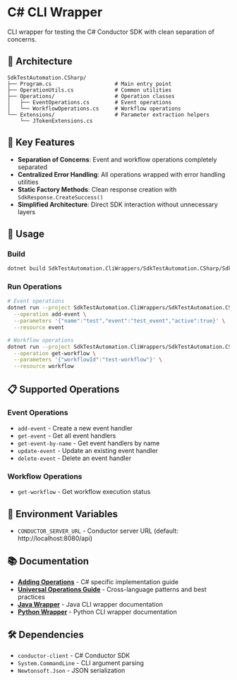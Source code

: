 # C# CLI Wrapper

CLI wrapper for testing the C# Conductor SDK with clean separation of concerns.

## 📁 Architecture

```
SdkTestAutomation.CSharp/
├── Program.cs                    # Main entry point
├── OperationUtils.cs             # Common utilities
├── Operations/                   # Operation classes
│   ├── EventOperations.cs        # Event operations
│   └── WorkflowOperations.cs     # Workflow operations
└── Extensions/                   # Parameter extraction helpers
    └── JTokenExtensions.cs
```

## 🎯 Key Features

- **Separation of Concerns**: Event and workflow operations completely separated
- **Centralized Error Handling**: All operations wrapped with error handling utilities
- **Static Factory Methods**: Clean response creation with `SdkResponse.CreateSuccess()`
- **Simplified Architecture**: Direct SDK interaction without unnecessary layers

## 🚀 Usage

### Build
```bash
dotnet build SdkTestAutomation.CliWrappers/SdkTestAutomation.CSharp/SdkTestAutomation.CSharp.csproj
```

### Run Operations
```bash
# Event operations
dotnet run --project SdkTestAutomation.CliWrappers/SdkTestAutomation.CSharp -- \
  --operation add-event \
  --parameters '{"name":"test","event":"test_event","active":true}' \
  --resource event

# Workflow operations
dotnet run --project SdkTestAutomation.CliWrappers/SdkTestAutomation.CSharp -- \
  --operation get-workflow \
  --parameters '{"workflowId":"test-workflow"}' \
  --resource workflow
```

## 📋 Supported Operations

### Event Operations
- `add-event` - Create a new event handler
- `get-event` - Get all event handlers
- `get-event-by-name` - Get event handlers by name
- `update-event` - Update an existing event handler
- `delete-event` - Delete an event handler

### Workflow Operations
- `get-workflow` - Get workflow execution status

## 🔧 Environment Variables

- `CONDUCTOR_SERVER_URL` - Conductor server URL (default: http://localhost:8080/api)

## 📚 Documentation

- **[Adding Operations](ADDING_OPERATIONS.md)** - C# specific implementation guide
- **[Universal Operations Guide](../../ADDING_OPERATIONS_GUIDE.md)** - Cross-language patterns and best practices
- **[Java Wrapper](../SdkTestAutomation.Java/README.md)** - Java CLI wrapper documentation
- **[Python Wrapper](../SdkTestAutomation.Python/README.md)** - Python CLI wrapper documentation

## 🛠️ Dependencies

- `conductor-client` - C# Conductor SDK
- `System.CommandLine` - CLI argument parsing
- `Newtonsoft.Json` - JSON serialization 